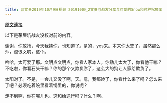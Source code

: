 ```yaml
---
title: 郭文贵2019年10月9日视频 20191009_2文贵与战友分享与可爱的Snow和纯种松狮笨笨．在家一起渡过欢乐的时光！
---
```


[原文連接](https://gnews.org/ThreadView/53479045)

以下是茅屎坑战友没校对前的内容。

  谢谢，你敢抢，今天我揍你，也知道了。是的，yes来。本来你太笨了，虽然那么帅，但很文明，这个。

  哈哈，太可爱了那。文明点文明点，你看人家本人。你劲儿太大了，你看他干嘛？不吃啦，你看石头干嘛？你的那个又欺负你了，这么大的狗让人家给欺负了。

  太阳对了。不是，一会儿又没了啊，天。嗯，我都馋了，你看什么来了吗？怎么来了吧？必须吃着碗里看着锅里的，你说呢？

  走不到啊，你在哪儿也。这和给送行吗？什么？啊。
